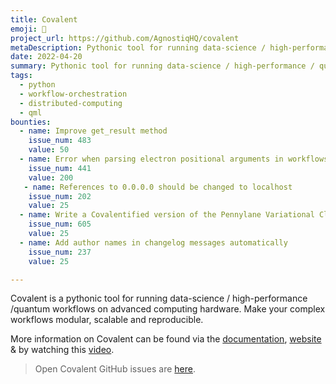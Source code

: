 ```yaml
---
title: Covalent
emoji: 🔀
project_url: https://github.com/AgnostiqHQ/covalent
metaDescription: Pythonic tool for running data-science / high-performance / quantum workflows on advanced computing hardware. Make your complex workflows modular, scalable and reproducible.
date: 2022-04-20
summary: Pythonic tool for running data-science / high-performance / quantum workflows on advanced computing hardware. 
tags:
  - python
  - workflow-orchestration
  - distributed-computing
  - qml
bounties:
  - name: Improve get_result method
    issue_num: 483
    value: 50
  - name: Error when parsing electron positional arguments in workflows
    issue_num: 441
    value: 200
   - name: References to 0.0.0.0 should be changed to localhost
    issue_num: 202
    value: 25
  - name: Write a Covalentified version of the Pennylane Variational Classifier tutorial
    issue_num: 605
    value: 25
  - name: Add author names in changelog messages automatically
    issue_num: 237
    value: 25

---
```


Covalent is a pythonic tool for running data-science / high-performance /quantum workflows on advanced computing hardware. Make your complex workflows modular, scalable and reproducible.

More information on Covalent can be found via the
[documentation](https://covalent.readthedocs.io/en/latest/),
[website](http://covalent.xyz) & by watching this 
[video](https://youtu.be/TI1ZD0-_KLM).

> Open Covalent GitHub issues are [here](https://github.com/AgnostiqHQ/covalent/issues).
